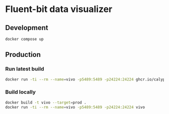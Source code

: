 # Fluent-bit data visualizer

## Development

```bash
docker compose up
```

## Production

### Run latest build

```bash
docker run -ti --rm --name=vivo -p5489:5489 -p24224:24224 ghcr.io/calyptia/vivo
```

### Build locally

```bash
docker build -t vivo --target=prod .
docker run -ti --rm --name=vivo -p5489:5489 -p24224:24224 vivo
```
